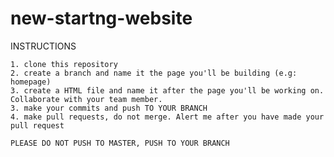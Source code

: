 # new-startng-website

INSTRUCTIONS

    1. clone this repository
    2. create a branch and name it the page you'll be building (e.g: homepage)
    3. create a HTML file and name it after the page you'll be working on. Collaborate with your team member.
    3. make your commits and push TO YOUR BRANCH
    4. make pull requests, do not merge. Alert me after you have made your pull request

    PLEASE DO NOT PUSH TO MASTER, PUSH TO YOUR BRANCH
